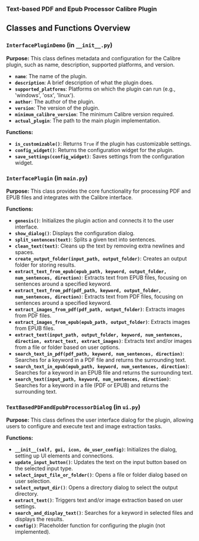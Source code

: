### Text-based PDF and Epub Processor Calibre Plugin

## Classes and Functions Overview

### `InterfacePluginDemo` (in `__init__.py`)

**Purpose:** This class defines metadata and configuration for the Calibre plugin, such as name, description, supported platforms, and version.

- **`name`**: The name of the plugin.
- **`description`**: A brief description of what the plugin does.
- **`supported_platforms`**: Platforms on which the plugin can run (e.g., 'windows', 'osx', 'linux').
- **`author`**: The author of the plugin.
- **`version`**: The version of the plugin.
- **`minimum_calibre_version`**: The minimum Calibre version required.
- **`actual_plugin`**: The path to the main plugin implementation.

**Functions:**

- **`is_customizable()`**: Returns `True` if the plugin has customizable settings.
- **`config_widget()`**: Returns the configuration widget for the plugin.
- **`save_settings(config_widget)`**: Saves settings from the configuration widget.

### `InterfacePlugin` (in `main.py`)

**Purpose:** This class provides the core functionality for processing PDF and EPUB files and integrates with the Calibre interface.

**Functions:**

- **`genesis()`**: Initializes the plugin action and connects it to the user interface.
- **`show_dialog()`**: Displays the configuration dialog.
- **`split_sentences(text)`**: Splits a given text into sentences.
- **`clean_text(text)`**: Cleans up the text by removing extra newlines and spaces.
- **`create_output_folder(input_path, output_folder)`**: Creates an output folder for storing results.
- **`extract_text_from_epub(epub_path, keyword, output_folder, num_sentences, direction)`**: Extracts text from EPUB files, focusing on sentences around a specified keyword.
- **`extract_text_from_pdf(pdf_path, keyword, output_folder, num_sentences, direction)`**: Extracts text from PDF files, focusing on sentences around a specified keyword.
- **`extract_images_from_pdf(pdf_path, output_folder)`**: Extracts images from PDF files.
- **`extract_images_from_epub(epub_path, output_folder)`**: Extracts images from EPUB files.
- **`extract_text(input_path, output_folder, keyword, num_sentences, direction, extract_text, extract_images)`**: Extracts text and/or images from a file or folder based on user options.
- **`search_text_in_pdf(pdf_path, keyword, num_sentences, direction)`**: Searches for a keyword in a PDF file and returns the surrounding text.
- **`search_text_in_epub(epub_path, keyword, num_sentences, direction)`**: Searches for a keyword in an EPUB file and returns the surrounding text.
- **`search_text(input_path, keyword, num_sentences, direction)`**: Searches for a keyword in a file (PDF or EPUB) and returns the surrounding text.

### `TextBasedPDFandEpubProcessorDialog` (in `ui.py`)

**Purpose:** This class defines the user interface dialog for the plugin, allowing users to configure and execute text and image extraction tasks.

**Functions:**

- **`__init__(self, gui, icon, do_user_config)`**: Initializes the dialog, setting up UI elements and connections.
- **`update_input_button()`**: Updates the text on the input button based on the selected input type.
- **`select_input_file_or_folder()`**: Opens a file or folder dialog based on user selection.
- **`select_output_dir()`**: Opens a directory dialog to select the output directory.
- **`extract_text()`**: Triggers text and/or image extraction based on user settings.
- **`search_and_display_text()`**: Searches for a keyword in selected files and displays the results.
- **`config()`**: Placeholder function for configuring the plugin (not implemented).

